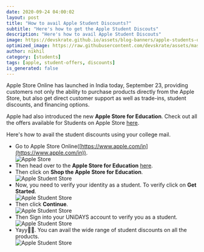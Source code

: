 ```yaml
---
date: 2020-09-24 04:00:02
layout: post
title: "How to avail Apple Student Discounts?"
subtitle: "Here's how to get the Apple Student Discouts"
description: "Here's how to avail Apple Student Discouts"
image: https://devskrate.github.io/assets/blog-banners/apple-students-offer.jpg
optimized_image: https://raw.githubusercontent.com/devskrate/assets/master/blog-banners/optimized/apple-students-offer-1.webp
author: nikhil
category: [students]
tags: [apple, student-offers, discounts]
is_generated: false
---
```


Apple Store Online has launched in India today, September 23, providing customers not only the ability to purchase products directly from the Apple Store, but also get direct customer support as well as trade-ins, student discounts, and financing options.

Apple had also introduced the new **Apple Store for Education**. Check out all the offers available for Students on Apple Store [here](https://devskrate.com/apple-student-discounts-in-india/).

Here's how to avail the student discounts using your college mail.

- Go to Apple Store Online([https://www.apple.com/in](https://www.apple.com/in)).  
  ![Apple Store](https://devskrate.github.io/assets/images/apple/apple-store-student-how-to/apple-store-main.webp)
- Then head over to the **Apple Store for Education** [here](https://www.apple.com/in/shop/campaigns/education-pricing).
- Then click on **Shop the Apple Store for Education**.  
  ![Apple Student Store](https://devskrate.github.io/assets/images/apple/apple-store-student-how-to/apple-store-student.webp)
- Now, you need to verify your identity as a student. To verify click on **Get Started**.  
  ![Apple Student Store](https://devskrate.github.io/assets/images/apple/apple-store-student-how-to/apple-store-student-2.webp)
- Then click **Continue**.  
  ![Apple Student Store](https://devskrate.github.io/assets/images/apple/apple-store-student-how-to/apple-store-student-4.webp)
- Then Sign into your UNiDAYS account to verify you as a student.  
  ![Apple Student Store](https://devskrate.github.io/assets/images/apple/apple-store-student-how-to/apple-store-student-5.webp)
- Yayy🎉🎉. You can avail the wide range of student discounts on all the products.  
  ![Apple Student Store](https://devskrate.github.io/assets/images/apple/apple-store-student-how-to/apple-store-student-6.webp)
